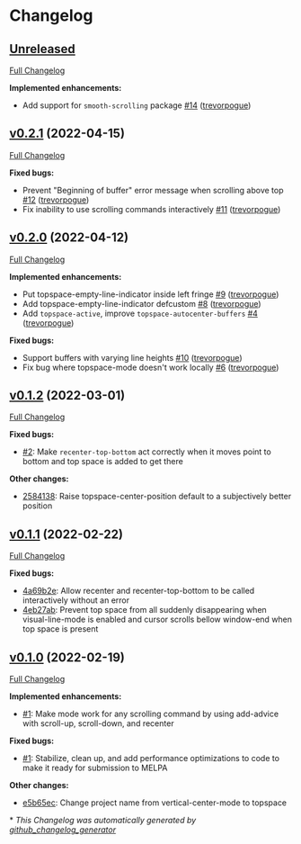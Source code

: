 # Changelog

## [Unreleased](https://github.com/trevorpogue/topspace/tree/HEAD)

[Full Changelog](https://github.com/trevorpogue/topspace/compare/v0.2.1...HEAD)

**Implemented enhancements:**

- Add support for `smooth-scrolling` package [\#14](https://github.com/trevorpogue/topspace/pull/14) ([trevorpogue](https://github.com/trevorpogue))

## [v0.2.1](https://github.com/trevorpogue/topspace/tree/v0.2.1) (2022-04-15)

[Full Changelog](https://github.com/trevorpogue/topspace/compare/v0.2.0...v0.2.1)

**Fixed bugs:**

- Prevent "Beginning of buffer" error message when scrolling above top [\#12](https://github.com/trevorpogue/topspace/pull/12) ([trevorpogue](https://github.com/trevorpogue))
- Fix inability to use scrolling commands interactively [\#11](https://github.com/trevorpogue/topspace/pull/11) ([trevorpogue](https://github.com/trevorpogue))

## [v0.2.0](https://github.com/trevorpogue/topspace/tree/v0.2.0) (2022-04-12)

[Full Changelog](https://github.com/trevorpogue/topspace/compare/v0.1.2...v0.2.0)

**Implemented enhancements:**

- Put topspace-empty-line-indicator inside left fringe [\#9](https://github.com/trevorpogue/topspace/pull/9) ([trevorpogue](https://github.com/trevorpogue))
- Add topspace-empty-line-indicator defcustom [\#8](https://github.com/trevorpogue/topspace/pull/8) ([trevorpogue](https://github.com/trevorpogue))
- Add `topspace-active`, improve `topspace-autocenter-buffers` [\#4](https://github.com/trevorpogue/topspace/pull/4) ([trevorpogue](https://github.com/trevorpogue))

**Fixed bugs:**

- Support buffers with varying line heights [\#10](https://github.com/trevorpogue/topspace/pull/10) ([trevorpogue](https://github.com/trevorpogue))
- Fix bug where topspace-mode doesn't work locally [\#6](https://github.com/trevorpogue/topspace/pull/6) ([trevorpogue](https://github.com/trevorpogue))

## [v0.1.2](https://github.com/trevorpogue/topspace/tree/v0.1.2) (2022-03-01)

[Full Changelog](https://github.com/trevorpogue/topspace/compare/v0.1.1...v0.1.2)

**Fixed bugs:**
* [#2](https://github.com/trevorpogue/topspace/pull/2): Make `recenter-top-bottom` act correctly when it moves point to bottom and top space is added to get there

**Other changes:**

* [2584138](https://github.com/trevorpogue/topspace/commit/25841387a5d0300ea49356b9781c357b84df20bd): Raise topspace-center-position default to a subjectively better position

## [v0.1.1](https://github.com/trevorpogue/topspace/tree/v0.1.1) (2022-02-22)

[Full Changelog](https://github.com/trevorpogue/topspace/compare/v0.1.0...v0.1.1)

**Fixed bugs:**

* [4a69b2e](https://github.com/trevorpogue/topspace/commit/4a69b2eb741f8db9d69169a03a6724af0f2ec7ac): Allow recenter and recenter-top-bottom to be called interactively without an error
* [4eb27ab](https://github.com/trevorpogue/topspace/commit/4eb27abaa182e856ba3f3c8e1e84fdd2e1f009af): Prevent top space from all suddenly disappearing when visual-line-mode is enabled and cursor scrolls bellow window-end when top space is present

## [v0.1.0](https://github.com/trevorpogue/topspace/tree/v0.1.0) (2022-02-19)

[Full Changelog](https://github.com/trevorpogue/topspace/compare/79aa4e78d3f5c90fc9db46d597f1680c7900b52a...v0.1.0)

**Implemented enhancements:**

* [#1](https://github.com/trevorpogue/topspace/pull/1): Make mode work for any scrolling command by using add-advice with scroll-up, scroll-down, and recenter


**Fixed bugs:**

* [#1](https://github.com/trevorpogue/topspace/pull/1): Stabilize, clean up, and add performance optimizations to code to make it ready for submission to MELPA

**Other changes:**

* [e5b65ec](https://github.com/trevorpogue/topspace/commit/e5b65eccf92571163aa1b6bd738be22d8e0ad1a5): Change project name from vertical-center-mode to topspace


\* *This Changelog was automatically generated by [github_changelog_generator](https://github.com/github-changelog-generator/github-changelog-generator)*
